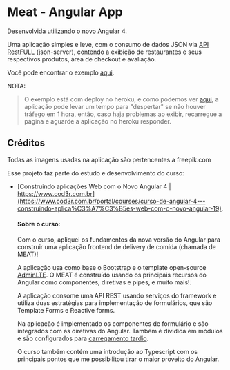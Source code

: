 # Meat - Angular App

Desenvolvida utilizando o novo Angular 4.

Uma aplicação simples e leve, com o consumo de dados JSON via [API RestFULL](https://angular-restaurants-db.herokuapp.com/) (json-server), contendo a exibição de restaurantes e seus respectivos produtos, área de checkout e avaliação.

Você pode encontrar o exemplo [aqui](https://angular-restaurants.herokuapp.com/). 

NOTA: 
> O exemplo está com deploy no heroku, e como podemos ver [aqui](https://blog.heroku.com/app_sleeping_on_heroku), a aplicação pode levar um tempo para "despertar" se não houver tráfego em 1 hora, então, caso haja problemas ao exibir, recarregue a página e aguarde a aplicação no heroku responder.


## Créditos

Todas as imagens usadas na aplicação são pertencentes a freepik.com

Esse projeto faz parte do estudo e desenvolvimento do curso:
* [Construindo aplicações Web com o Novo Angular 4 | https://www.cod3r.com.br](https://www.cod3r.com.br/portal/courses/curso-de-angular-4---construindo-aplica%C3%A7%C3%B5es-web-com-o-novo-angular-19).

	#### Sobre o curso:

  Com o curso, apliquei os fundamentos da nova versão do Angular para construir uma aplicação frontend de delivery de comida (chamada de MEAT)!

  A aplicação usa como base o Bootstrap e o template open-source [AdminLTE](https://adminlte.io/). O MEAT é construído usando os principais recursos do Angular como componentes, diretivas e pipes, e muito mais!. 

  A aplicação consome uma API REST usando serviços do framework e utiliza duas estratégias para implementação de formulários, que são Template Forms e Reactive forms.

  Na aplicação é implementado os componentes de formulário e  são integrados com as diretivas do Angular. Também é dividida em módulos e são configurados para [carregamento tardio](https://en.wikipedia.org/wiki/Lazy_loading).

  O curso também contém uma introdução ao Typescript com os principais pontos que me possibilitou tirar o maior proveito do Angular.
